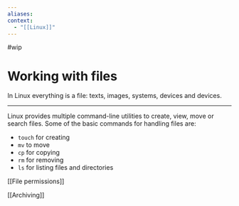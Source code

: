 ```yaml
---
aliases:
context:
  - "[[Linux]]"
---
```


#wip

# Working with files

In Linux everything is a file: texts, images, systems, devices and devices.

---

Linux provides multiple command-line utilities to create, view, move or search files.
Some of the basic commands for handling files are:

- `touch` for creating
- `mv` to move
- `cp` for copying
- `rm` for removing
- `ls` for listing files and directories

[[File permissions]]

[[Archiving]]
